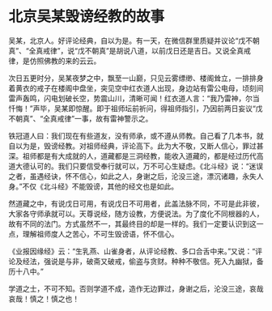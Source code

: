 # 北京吴某毁谤经教的故事

吴某，北京人。好评论经典，自以为是。有一天，在微信群里质疑并议论“戊不朝真”、“全真戒律”，说“戊不朝真”是胡说八道，以前戊日还是吉日。又说全真戒律，是仿照佛教的来的云云。

次日五更时分，吴某夜梦之中，飘至一山巅，只见云雾缥缈、楼阁耸立，一排排身着黄衣的戒子在楼阁中盘坐，突见空中红衣道人出现，身边站有雷公电母，顷刻间雷声轰鸣，闪电划破长空，势震山川，清晰可闻！红衣道人言：“我乃雷神，尔当忏悔！”声毕，吴某即惊醒。即于祖师坛前祈问，得祖师指引，乃因前两日妄议“戊不朝真”、“全真戒律”一事，故有雷神警示之。

铁冠道人曰：我们现在有些道友，没有师承，或不遵从师教。自己看了几本书，就自以为是，毁谤经教。对祖师经典，评论高下。此为大不敬，又断人信心，罪过甚深。祖师都是有大成就的人，道藏都是三洞经教，能收入道藏的，都是经过历代高道大德认可的。我们只要信受奉行就可以，万不可心生疑虑。《北斗经》说：“迷误之者，虽遇经诀，怀不信心，如此之人，身谢之后，沦没三途，漂沉诸趣，永失人身。”不仅《北斗经》不能毁谤，其他的经文也是如此。

然道藏之中，有说戊日可用，有说戊日不可用者，此盖法脉不同，不可是此非彼，大家各守师承就可以。天尊说经，随方设教，方便说法。为了度化不同根器的人，故有不同的法门。方式虽然不一，其最终目的却是一样的。我们一定要认识到这一点，理解祖师度人之苦心，不可生毁谤语，怀不信心。

《业报因缘经》云：“生乳燕、山雀身者，从评论经教、多口合舌中来。”又说：“评论及经法，强说是与非，破斋又破戒，偷盗与贪财。种种不敬信。死入九幽狱，备历十八中。”

学道之士，不可不知。否则学道不成，造作无边罪过，身谢之后，沦没三途，哀哉哀哉！慎之！慎之也！
